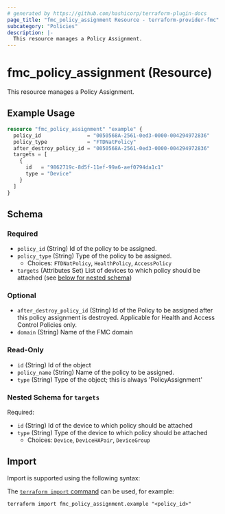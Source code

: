 ```yaml
---
# generated by https://github.com/hashicorp/terraform-plugin-docs
page_title: "fmc_policy_assignment Resource - terraform-provider-fmc"
subcategory: "Policies"
description: |-
  This resource manages a Policy Assignment.
---
```


# fmc_policy_assignment (Resource)

This resource manages a Policy Assignment.

## Example Usage

```terraform
resource "fmc_policy_assignment" "example" {
  policy_id               = "0050568A-2561-0ed3-0000-004294972836"
  policy_type             = "FTDNatPolicy"
  after_destroy_policy_id = "0050568A-2561-0ed3-0000-004294972836"
  targets = [
    {
      id   = "9862719c-8d5f-11ef-99a6-aef0794da1c1"
      type = "Device"
    }
  ]
}
```

<!-- schema generated by tfplugindocs -->
## Schema

### Required

- `policy_id` (String) Id of the policy to be assigned.
- `policy_type` (String) Type of the policy to be assigned.
  - Choices: `FTDNatPolicy`, `HealthPolicy`, `AccessPolicy`
- `targets` (Attributes Set) List of devices to which policy should be attached (see [below for nested schema](#nestedatt--targets))

### Optional

- `after_destroy_policy_id` (String) Id of the Policy to be assigned after this policy assignment is destroyed. Applicable for Health and Access Control Policies only.
- `domain` (String) Name of the FMC domain

### Read-Only

- `id` (String) Id of the object
- `policy_name` (String) Name of the policy to be assigned.
- `type` (String) Type of the object; this is always 'PolicyAssignment'

<a id="nestedatt--targets"></a>
### Nested Schema for `targets`

Required:

- `id` (String) Id of the device to which policy should be attached
- `type` (String) Type of the device to which policy should be attached
  - Choices: `Device`, `DeviceHAPair`, `DeviceGroup`

## Import

Import is supported using the following syntax:

The [`terraform import` command](https://developer.hashicorp.com/terraform/cli/commands/import) can be used, for example:

```shell
terraform import fmc_policy_assignment.example "<policy_id>"
```
